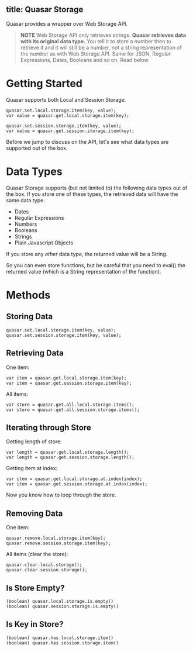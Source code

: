 title: Quasar Storage
---

Quasar provides a wrapper over Web Storage API.

> **NOTE**
> Web Storage API only retrieves strings. **Quasar retrieves data with its original data type.** You tell it to store a number then to retrieve it and it will still be a number, not a string representation of the number as with Web Storage API. Same for JSON, Regular Expressions, Dates, Booleans and so on. Read below.

# Getting Started

Quasar supports both Local and Session Storage.

```
quasar.set.local.storage.item(key, value);
var value = quasar.get.local.storage.item(key);

quasar.set.session.storage.item(key, value);
var value = quasar.get.session.storage.item(key);
```

Before we jump to discuss on the API, let's see what data types are supported out of the box.

# Data Types

Quasar Storage supports (but not limited to) the following data types out of the box. If you store one of these types, the retrieved data will have the same data type.

* Dates
* Regular Expressions
* Numbers
* Booleans
* Strings
* Plain Javascript Objects

If you store any *other* data type, the returned value will be a String.

So you can even store functions, but be careful that you need to eval() the returned value (which is a String representation of the function).

# Methods

## Storing Data
```
quasar.set.local.storage.item(key, value);
quasar.set.session.storage.item(key, value);
```

## Retrieving Data
One item:
```
var item = quasar.get.local.storage.item(key);
var item = quasar.get.session.storage.item(key);
```
All items:
```
var store = quasar.get.all.local.storage.items();
var store = quasar.get.all.session.storage.items();
```

## Iterating through Store
Getting length of store:
```
var length = quasar.get.local.storage.length();
var length = quasar.get.session.storage.length();
```
Getting item at index:
```
var item = quasar.get.local.storage.at.index(index);
var item = quasar.get.session.storage.at.index(index);
```
Now you know how to loop through the store.

## Removing Data
One item:
```
quasar.remove.local.storage.item(key);
quasar.remove.session.storage.item(key);
```
All items (clear the store):
```
quasar.clear.local.storage();
quasar.clear.session.storage();
```

## Is Store Empty?
```
(boolean) quasar.local.storage.is.empty()
(boolean) quasar.session.storage.is.empty()
```

## Is Key in Store?
```
(boolean) quasar.has.local.storage.item()
(boolean) quasar.has.session.storage.item()
```
